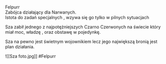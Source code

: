 Felpurr  
Zabójca działający dla Narwanych.  
Istota do zadań specjalnych , wzywa się go tylko w pilnych sytuacjach

Sza zabił jednego z najpotężniejszych Czarno Czerwonych na świecie który miał moc, władzę , oraz obstawę w pojedynkę.

Sza na pewno jest świetnym wojownikiem lecz jego największą bronią jest plan działania.

![[Sza foto.jpg]]
#Felpurr
